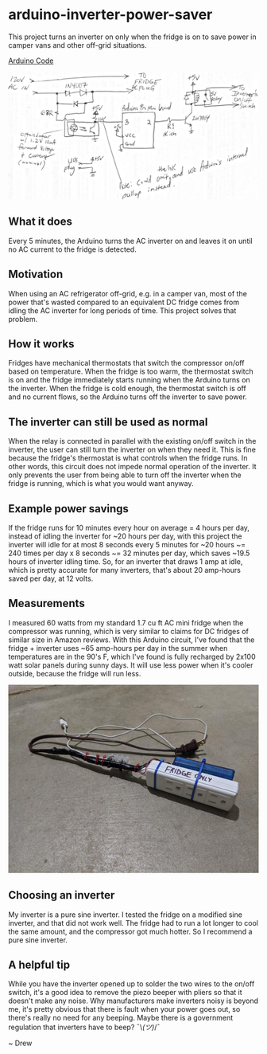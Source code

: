 # arduino-inverter-power-saver

This project turns an inverter on only when the fridge is on to save power in camper vans and other off-grid situations.

[Arduino Code](https://github.com/adwiens-hardware/arduino-inverter-power-saver/blob/master/fridge-serial-ac-sens.ino)

![Schematic](https://github.com/adwiens-hardware/arduino-inverter-power-saver/raw/master/fridge-serial-sc-sens.PNG)
## What it does
Every 5 minutes, the Arduino turns the AC inverter on and leaves it on until no AC current to the fridge is detected.
## Motivation
When using an AC refrigerator off-grid, e.g. in a camper van, most of the power that's wasted compared to an equivalent DC fridge comes from idling the AC inverter for long periods of time. This project solves that problem.
## How it works
Fridges have mechanical thermostats that switch the compressor on/off based on temperature. When the fridge is too warm, the thermostat switch is on and the fridge immediately starts running when the Arduino turns on the inverter. When the fridge is cold enough, the thermostat switch is off and no current flows, so the Arduino turns off the inverter to save power.
## The inverter can still be used as normal
When the relay is connected in parallel with the existing on/off switch in the inverter, the user can still turn the inverter on when they need it. This is fine because the fridge's thermostat is what controls when the fridge runs. In other words, this circuit does not impede normal operation of the inverter. It only prevents the user from being able to turn off the inverter when the fridge is running, which is what you would want anyway.
## Example power savings
If the fridge runs for 10 minutes every hour on average = 4 hours per day, instead of idling the inverter for ~20 hours per day, with this project the inverter will idle for at most 8 seconds every 5 minutes for ~20 hours ~= 240 times per day x 8 seconds ~= 32 minutes per day, which saves ~19.5 hours of inverter idling time. So, for an inverter that draws 1 amp at idle, which is pretty accurate for many inverters, that's about 20 amp-hours saved per day, at 12 volts.
## Measurements
I measured 60 watts from my standard 1.7 cu ft AC mini fridge when the compressor was running, which is very similar to claims for DC fridges of similar size in Amazon reviews. With this Arduino circuit, I've found that the fridge + inverter uses ~65 amp-hours per day in the summer when temperatures are in the 90's F, which I've found is fully recharged by 2x100 watt solar panels during sunny days. It will use less power when it's cooler outside, because the fridge will run less.

![Photo](https://github.com/adwiens-hardware/arduino-inverter-power-saver/raw/master/photo_sm.jpg)

## Choosing an inverter
My inverter is a pure sine inverter. I tested the fridge on a modified sine inverter, and that did not work well. The fridge had to run a lot longer to cool the same amount, and the compressor got much hotter. So I recommend a pure sine inverter.
## A helpful tip
While you have the inverter opened up to solder the two wires to the on/off switch, it's a good idea to remove the piezo beeper with pliers so that it doesn't make any noise. Why manufacturers make inverters noisy is beyond me, it's pretty obvious that there is fault when your power goes out, so there's really no need for any beeping. Maybe there is a government regulation that inverters have to beep? ¯\\_(ツ)_/¯

~ Drew
